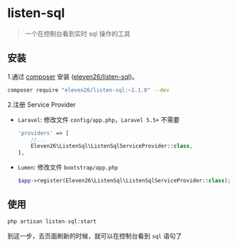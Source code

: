 # listen-sql

> 一个在控制台看到实时 sql 操作的工具

## 安装

1.通过 [composer](https://getcomposer.org/) 安装 ([eleven26/listen-sql](https://packagist.org/packages/eleven26/listen-sql))。

```bash
composer require "eleven26/listen-sql:~1.1.0" --dev
```

2.注册 Service Provider

- `Laravel`: 修改文件 `config/app.php`，`Laravel 5.5+` 不需要
    ```php
    'providers' => [
        //...
        Eleven26\ListenSql\ListenSqlServiceProvider::class,
    ],
    ```

- `Lumen`: 修改文件 `bootstrap/app.php`
    ```php
    $app->register(Eleven26\ListenSql\ListenSqlServiceProvider::class);
    ```


## 使用

```php
php artisan listen-sql:start
```

到这一步，去页面刷新的时候，就可以在控制台看到 `sql` 语句了
